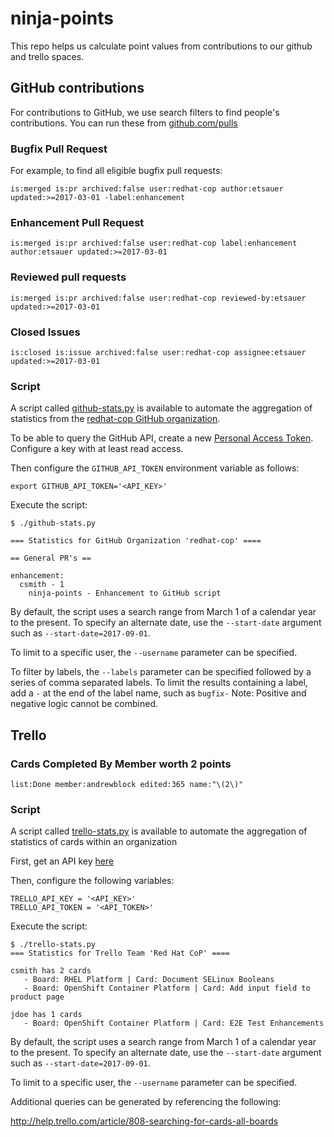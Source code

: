 # ninja-points

This repo helps us calculate point values from contributions to our github and trello spaces.

## GitHub contributions

For contributions to GitHub, we use search filters to find people's contributions. You can run these from [github.com/pulls](https://github.com/pulls)

### Bugfix Pull Request

For example, to find all eligible bugfix pull requests:

```
is:merged is:pr archived:false user:redhat-cop author:etsauer updated:>=2017-03-01 -label:enhancement
```

### Enhancement Pull Request

```
is:merged is:pr archived:false user:redhat-cop label:enhancement author:etsauer updated:>=2017-03-01
```

### Reviewed pull requests

```
is:merged is:pr archived:false user:redhat-cop reviewed-by:etsauer updated:>=2017-03-01
```

### Closed Issues

```
is:closed is:issue archived:false user:redhat-cop assignee:etsauer updated:>=2017-03-01
```


### Script

A script called [github-stats.py](tgithub-stats.py) is available to automate the aggregation of statistics from the [redhat-cop GitHub organization](https://github.com/redhat-cop).

To be able to query the GitHub API, create a new [Personal Access Token](https://github.com/settings/tokens). Configure a key with at least read access.

Then configure the `GITHUB_API_TOKEN` environment variable as follows:

```
export GITHUB_API_TOKEN='<API_KEY>'
```

Execute the script:

```
$ ./github-stats.py

=== Statistics for GitHub Organization 'redhat-cop' ====

== General PR's ==

enhancement:
  csmith - 1
    ninja-points - Enhancement to GitHub script
```

By default, the script uses a search range from March 1 of a calendar year to the present. To specify an alternate date, use the `--start-date` argument such as `--start-date=2017-09-01`.

To limit to a specific user, the `--username` parameter can be specified.

To filter by labels, the `--labels` parameter can be specified followed by a series of comma separated labels. To limit the results containing a label, add a `-` at the end of the label name, such as `bugfix-` Note: Positive and negative logic cannot be combined.


## Trello

### Cards Completed By Member worth 2 points

```
list:Done member:andrewblock edited:365 name:"\(2\)"
```

### Script

A script called [trello-stats.py](trello-stats.py) is available to automate the aggregation of statistics of cards within an organization

First, get an API key [here](https://trello.com/app-key)

Then, configure the following variables:

```
TRELLO_API_KEY = '<API_KEY>'
TRELLO_API_TOKEN = '<API_TOKEN>'
```

Execute the script:

```
$ ./trello-stats.py
=== Statistics for Trello Team 'Red Hat CoP' ====

csmith has 2 cards
   - Board: RHEL Platform | Card: Document SELinux Booleans
   - Board: OpenShift Container Platform | Card: Add input field to product page

jdoe has 1 cards
   - Board: OpenShift Container Platform | Card: E2E Test Enhancements
```

By default, the script uses a search range from March 1 of a calendar year to the present. To specify an alternate date, use the `--start-date` argument such as `--start-date=2017-09-01`.

To limit to a specific user, the `--username` parameter can be specified.

Additional queries can be generated by referencing the following:

http://help.trello.com/article/808-searching-for-cards-all-boards
